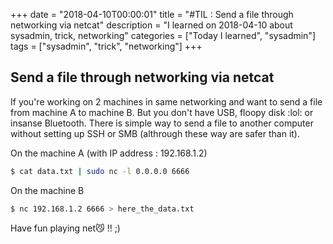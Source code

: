 +++
date = "2018-04-10T00:00:01"
title = "#TIL : Send a file through networking via netcat"
description = "I learned on 2018-04-10 about sysadmin, trick, networking"
categories = ["Today I learned", "sysadmin"]
tags = ["sysadmin", "trick", "networking"]
+++



## Send a file through networking via netcat

If you're working on 2 machines in same networking and want to send a file from machine A to machine B. But you don't have USB, floopy disk :lol: or insanse Bluetooth. There is simple way to send a file to another computer without setting up SSH or SMB (althrough these way are safer than it).

On the machine A (with IP address : 192.168.1.2)

```bash
$ cat data.txt | sudo nc -l 0.0.0.0 6666
```

On the machine B

```bash
$ nc 192.168.1.2 6666 > here_the_data.txt
```

Have fun playing net😼 !! ;)
